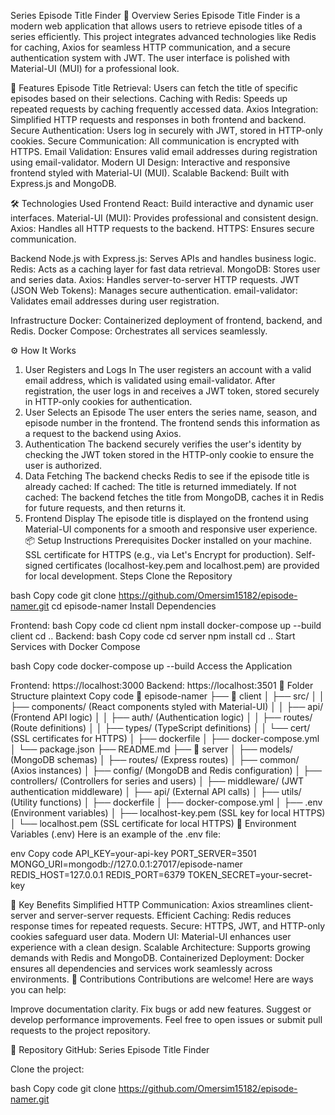 Series Episode Title Finder
📖 Overview
Series Episode Title Finder is a modern web application that allows users to retrieve episode titles of a series efficiently. This project integrates advanced technologies like Redis for caching, Axios for seamless HTTP communication, and a secure authentication system with JWT. The user interface is polished with Material-UI (MUI) for a professional look.

🚀 Features
Episode Title Retrieval: Users can fetch the title of specific episodes based on their selections.
Caching with Redis: Speeds up repeated requests by caching frequently accessed data.
Axios Integration: Simplified HTTP requests and responses in both frontend and backend.
Secure Authentication: Users log in securely with JWT, stored in HTTP-only cookies.
Secure Communication: All communication is encrypted with HTTPS.
Email Validation: Ensures valid email addresses during registration using email-validator.
Modern UI Design: Interactive and responsive frontend styled with Material-UI (MUI).
Scalable Backend: Built with Express.js and MongoDB.

🛠️ Technologies Used
Frontend
React: Build interactive and dynamic user interfaces.
Material-UI (MUI): Provides professional and consistent design.
Axios: Handles all HTTP requests to the backend.
HTTPS: Ensures secure communication.

Backend
Node.js with Express.js: Serves APIs and handles business logic.
Redis: Acts as a caching layer for fast data retrieval.
MongoDB: Stores user and series data.
Axios: Handles server-to-server HTTP requests.
JWT (JSON Web Tokens): Manages secure authentication.
email-validator: Validates email addresses during user registration.

Infrastructure
Docker: Containerized deployment of frontend, backend, and Redis.
Docker Compose: Orchestrates all services seamlessly.

⚙️ How It Works

1. User Registers and Logs In
   The user registers an account with a valid email address, which is validated using email-validator.
   After registration, the user logs in and receives a JWT token, stored securely in HTTP-only cookies for authentication.
2. User Selects an Episode
   The user enters the series name, season, and episode number in the frontend.
   The frontend sends this information as a request to the backend using Axios.
3. Authentication
   The backend securely verifies the user's identity by checking the JWT token stored in the HTTP-only cookie to ensure the user is authorized.
4. Data Fetching
   The backend checks Redis to see if the episode title is already cached:
   If cached: The title is returned immediately.
   If not cached: The backend fetches the title from MongoDB, caches it in Redis for future requests, and then returns it.
5. Frontend Display
   The episode title is displayed on the frontend using Material-UI components for a smooth and responsive user experience.
   📦 Setup Instructions
   Prerequisites
   Docker installed on your machine.
   SSL certificate for HTTPS (e.g., via Let's Encrypt for production).
   Self-signed certificates (localhost-key.pem and localhost.pem) are provided for local development.
   Steps
   Clone the Repository

bash
Copy code
git clone https://github.com/Omersim15182/episode-namer.git
cd episode-namer
Install Dependencies

Frontend:
bash
Copy code
cd client
npm install
docker-compose up --build client
cd ..
Backend:
bash
Copy code
cd server
npm install
cd ..
Start Services with Docker Compose

bash
Copy code
docker-compose up --build
Access the Application

Frontend: https://localhost:3000
Backend: https://localhost:3501
📂 Folder Structure
plaintext
Copy code
📁 episode-namer
├── 📁 client
│ ├── src/
│ │ ├── components/ (React components styled with Material-UI)
│ │ ├── api/ (Frontend API logic)
│ │ ├── auth/ (Authentication logic)
│ │ ├── routes/ (Route definitions)
│ │ ├── types/ (TypeScript definitions)
│ │ └── cert/ (SSL certificates for HTTPS)
│ ├── dockerfile
│ ├── docker-compose.yml
│ └── package.json
├── README.md
├── 📁 server
│ ├── models/ (MongoDB schemas)
│ ├── routes/ (Express routes)
│ ├── common/ (Axios instances)
│ ├── config/ (MongoDB and Redis configuration)
│ ├── controllers/ (Controllers for series and users)
│ ├── middleware/ (JWT authentication middleware)
│ ├── api/ (External API calls)
│ ├── utils/ (Utility functions)
│ ├── dockerfile
│ ├── docker-compose.yml
│ ├── .env (Environment variables)
│ ├── localhost-key.pem (SSL key for local HTTPS)
│ └── localhost.pem (SSL certificate for local HTTPS)
🔑 Environment Variables (.env)
Here is an example of the .env file:

env
Copy code
API_KEY=your-api-key
PORT_SERVER=3501
MONGO_URI=mongodb://127.0.0.1:27017/episode-namer
REDIS_HOST=127.0.0.1
REDIS_PORT=6379
TOKEN_SECRET=your-secret-key

🌟 Key Benefits
Simplified HTTP Communication: Axios streamlines client-server and server-server requests.
Efficient Caching: Redis reduces response times for repeated requests.
Secure: HTTPS, JWT, and HTTP-only cookies safeguard user data.
Modern UI: Material-UI enhances user experience with a clean design.
Scalable Architecture: Supports growing demands with Redis and MongoDB.
Containerized Deployment: Docker ensures all dependencies and services work seamlessly across environments.
🤝 Contributions
Contributions are welcome! Here are ways you can help:

Improve documentation clarity.
Fix bugs or add new features.
Suggest or develop performance improvements.
Feel free to open issues or submit pull requests to the project repository.

🔗 Repository
GitHub: Series Episode Title Finder

Clone the project:

bash
Copy code
git clone https://github.com/Omersim15182/episode-namer.git 
